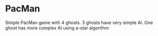 # PacMan
Simple PacMan game with 4 ghosts. 3 ghosts have very simple AI. One ghost has more complex AI using a-star algorithm
